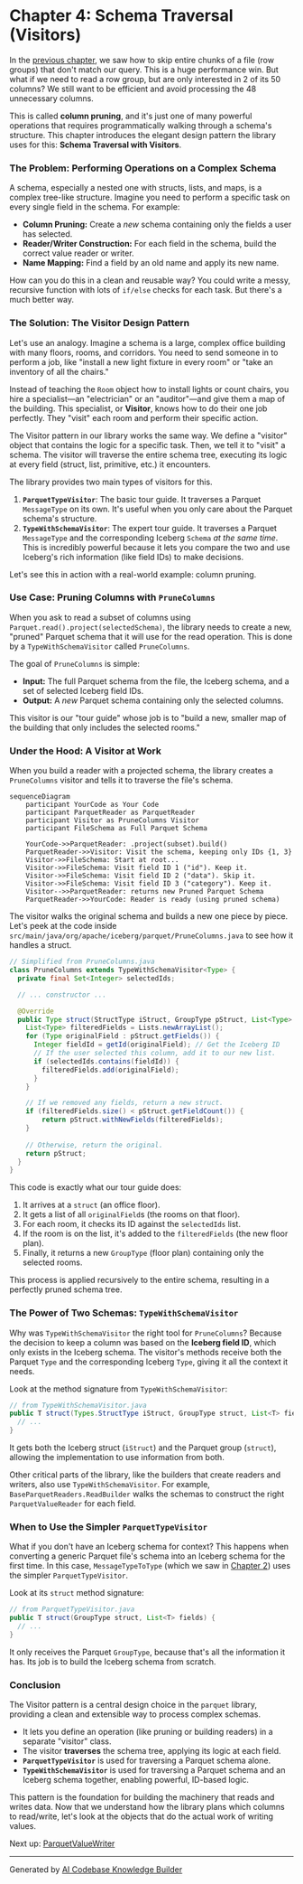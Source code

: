 # Chapter 4: Schema Traversal (Visitors)

In the [previous chapter](03_row_group_filtering_.md), we saw how to skip entire chunks of a file (row groups) that don't match our query. This is a huge performance win. But what if we need to read a row group, but are only interested in 2 of its 50 columns? We still want to be efficient and avoid processing the 48 unnecessary columns.

This is called **column pruning**, and it's just one of many powerful operations that requires programmatically walking through a schema's structure. This chapter introduces the elegant design pattern the library uses for this: **Schema Traversal with Visitors**.

### The Problem: Performing Operations on a Complex Schema

A schema, especially a nested one with structs, lists, and maps, is a complex tree-like structure. Imagine you need to perform a specific task on every single field in the schema. For example:

*   **Column Pruning:** Create a *new* schema containing only the fields a user has selected.
*   **Reader/Writer Construction:** For each field in the schema, build the correct value reader or writer.
*   **Name Mapping:** Find a field by an old name and apply its new name.

How can you do this in a clean and reusable way? You could write a messy, recursive function with lots of `if/else` checks for each task. But there's a much better way.

### The Solution: The Visitor Design Pattern

Let's use an analogy. Imagine a schema is a large, complex office building with many floors, rooms, and corridors. You need to send someone in to perform a job, like "install a new light fixture in every room" or "take an inventory of all the chairs."

Instead of teaching the `Room` object how to install lights or count chairs, you hire a specialist—an "electrician" or an "auditor"—and give them a map of the building. This specialist, or **Visitor**, knows how to do their one job perfectly. They "visit" each room and perform their specific action.

The Visitor pattern in our library works the same way. We define a "visitor" object that contains the logic for a specific task. Then, we tell it to "visit" a schema. The visitor will traverse the entire schema tree, executing its logic at every field (struct, list, primitive, etc.) it encounters.

The library provides two main types of visitors for this.

1.  **`ParquetTypeVisitor`**: The basic tour guide. It traverses a Parquet `MessageType` on its own. It's useful when you only care about the Parquet schema's structure.
2.  **`TypeWithSchemaVisitor`**: The expert tour guide. It traverses a Parquet `MessageType` and the corresponding Iceberg `Schema` *at the same time*. This is incredibly powerful because it lets you compare the two and use Iceberg's rich information (like field IDs) to make decisions.

Let's see this in action with a real-world example: column pruning.

### Use Case: Pruning Columns with `PruneColumns`

When you ask to read a subset of columns using `Parquet.read().project(selectedSchema)`, the library needs to create a new, "pruned" Parquet schema that it will use for the read operation. This is done by a `TypeWithSchemaVisitor` called `PruneColumns`.

The goal of `PruneColumns` is simple:
*   **Input:** The full Parquet schema from the file, the Iceberg schema, and a set of selected Iceberg field IDs.
*   **Output:** A *new* Parquet schema containing only the selected columns.

This visitor is our "tour guide" whose job is to "build a new, smaller map of the building that only includes the selected rooms."

### Under the Hood: A Visitor at Work

When you build a reader with a projected schema, the library creates a `PruneColumns` visitor and tells it to traverse the file's schema.

```mermaid
sequenceDiagram
    participant YourCode as Your Code
    participant ParquetReader as ParquetReader
    participant Visitor as PruneColumns Visitor
    participant FileSchema as Full Parquet Schema

    YourCode->>ParquetReader: .project(subset).build()
    ParquetReader->>Visitor: Visit the schema, keeping only IDs {1, 3}
    Visitor->>FileSchema: Start at root...
    Visitor->>FileSchema: Visit field ID 1 ("id"). Keep it.
    Visitor->>FileSchema: Visit field ID 2 ("data"). Skip it.
    Visitor->>FileSchema: Visit field ID 3 ("category"). Keep it.
    Visitor-->>ParquetReader: returns new Pruned Parquet Schema
    ParquetReader->>YourCode: Reader is ready (using pruned schema)
```

The visitor walks the original schema and builds a new one piece by piece. Let's peek at the code inside `src/main/java/org/apache/iceberg/parquet/PruneColumns.java` to see how it handles a struct.

```java
// Simplified from PruneColumns.java
class PruneColumns extends TypeWithSchemaVisitor<Type> {
  private final Set<Integer> selectedIds;

  // ... constructor ...

  @Override
  public Type struct(StructType iStruct, GroupType pStruct, List<Type> fields) {
    List<Type> filteredFields = Lists.newArrayList();
    for (Type originalField : pStruct.getFields()) {
      Integer fieldId = getId(originalField); // Get the Iceberg ID
      // If the user selected this column, add it to our new list.
      if (selectedIds.contains(fieldId)) {
        filteredFields.add(originalField);
      }
    }

    // If we removed any fields, return a new struct.
    if (filteredFields.size() < pStruct.getFieldCount()) {
        return pStruct.withNewFields(filteredFields);
    }
    
    // Otherwise, return the original.
    return pStruct;
  }
}
```

This code is exactly what our tour guide does:
1.  It arrives at a `struct` (an office floor).
2.  It gets a list of all `originalField`s (the rooms on that floor).
3.  For each room, it checks its ID against the `selectedIds` list.
4.  If the room is on the list, it's added to the `filteredFields` (the new floor plan).
5.  Finally, it returns a new `GroupType` (floor plan) containing only the selected rooms.

This process is applied recursively to the entire schema, resulting in a perfectly pruned schema tree.

### The Power of Two Schemas: `TypeWithSchemaVisitor`

Why was `TypeWithSchemaVisitor` the right tool for `PruneColumns`? Because the decision to keep a column was based on the **Iceberg field ID**, which only exists in the Iceberg schema. The visitor's methods receive both the Parquet `Type` and the corresponding Iceberg `Type`, giving it all the context it needs.

Look at the method signature from `TypeWithSchemaVisitor`:

```java
// from TypeWithSchemaVisitor.java
public T struct(Types.StructType iStruct, GroupType struct, List<T> fields) {
  // ...
}
```
It gets both the Iceberg struct (`iStruct`) and the Parquet group (`struct`), allowing the implementation to use information from both.

Other critical parts of the library, like the builders that create readers and writers, also use `TypeWithSchemaVisitor`. For example, `BaseParquetReaders.ReadBuilder` walks the schemas to construct the right `ParquetValueReader` for each field.

### When to Use the Simpler `ParquetTypeVisitor`

What if you don't have an Iceberg schema for context? This happens when converting a generic Parquet file's schema into an Iceberg schema for the first time. In this case, `MessageTypeToType` (which we saw in [Chapter 2](02_schema_conversion_.md)) uses the simpler `ParquetTypeVisitor`.

Look at its `struct` method signature:

```java
// from ParquetTypeVisitor.java
public T struct(GroupType struct, List<T> fields) {
  // ...
}
```
It only receives the Parquet `GroupType`, because that's all the information it has. Its job is to build the Iceberg schema from scratch.

### Conclusion

The Visitor pattern is a central design choice in the `parquet` library, providing a clean and extensible way to process complex schemas.

*   It lets you define an operation (like pruning or building readers) in a separate "visitor" class.
*   The visitor **traverses** the schema tree, applying its logic at each field.
*   **`ParquetTypeVisitor`** is used for traversing a Parquet schema alone.
*   **`TypeWithSchemaVisitor`** is used for traversing a Parquet schema and an Iceberg schema together, enabling powerful, ID-based logic.

This pattern is the foundation for building the machinery that reads and writes data. Now that we understand how the library plans which columns to read/write, let's look at the objects that do the actual work of writing values.

Next up: [ParquetValueWriter](05_parquetvaluewriter_.md)

---

Generated by [AI Codebase Knowledge Builder](https://github.com/The-Pocket/Tutorial-Codebase-Knowledge)